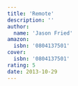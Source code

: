 ```yaml
---
title: 'Remote'
description: ''
author:
  name: 'Jason Fried'
amazon:
  isbn: '0804137501'
cover:
  isbn: '0804137501'
rating: 5
date: 2013-10-29
---
```

